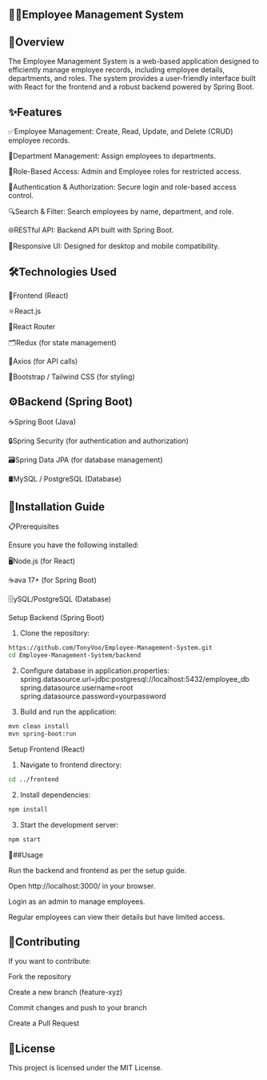 ## 👨‍💼Employee Management System

## 📌Overview

The Employee Management System is a web-based application designed to efficiently manage employee records, including employee details, departments, and roles. The system provides a user-friendly interface built with React for the frontend and a robust backend powered by Spring Boot.

## ✨Features

✅Employee Management: Create, Read, Update, and Delete (CRUD) employee records.

🏢Department Management: Assign employees to departments.

🔐Role-Based Access: Admin and Employee roles for restricted access.

🔑Authentication & Authorization: Secure login and role-based access control.

🔍Search & Filter: Search employees by name, department, and role.

🌐RESTful API: Backend API built with Spring Boot.

📱Responsive UI: Designed for desktop and mobile compatibility.

## 🛠Technologies Used

🎨Frontend (React)

⚛️React.js

🚏React Router

🗂Redux (for state management)

📡Axios (for API calls)

🎨Bootstrap / Tailwind CSS (for styling)

## ⚙️Backend (Spring Boot)

☕Spring Boot (Java)

🔒Spring Security (for authentication and authorization)

🗃Spring Data JPA (for database management)

🛢MySQL / PostgreSQL (Database)

## 🚀Installation Guide

📋Prerequisites

Ensure you have the following installed:

🖥Node.js (for React)

☕ava 17+ (for Spring Boot)

🗄ySQL/PostgreSQL (Database)

Setup Backend (Spring Boot)

1. Clone the repository:
```bash
https://github.com/TonyVoo/Employee-Management-System.git
cd Employee-Management-System/backend
```

2. Configure database in application.properties:
spring.datasource.url=jdbc:postgresql://localhost:5432/employee_db
spring.datasource.username=root
spring.datasource.password=yourpassword

3. Build and run the application:
```bash
mvn clean install
mvn spring-boot:run
```
Setup Frontend (React)

1. Navigate to frontend directory:
```bash
cd ../frontend
```

2. Install dependencies:
```bash
npm install
```
3. Start the development server:
```bash
npm start
```

📌##Usage

Run the backend and frontend as per the setup guide.

Open http://localhost:3000/ in your browser.

Login as an admin to manage employees.

Regular employees can view their details but have limited access.

## 🤝Contributing

If you want to contribute:

Fork the repository

Create a new branch (feature-xyz)

Commit changes and push to your branch

Create a Pull Request

## 📜License

This project is licensed under the MIT License.
